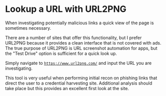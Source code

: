# Lookup a URL with URL2PNG

When investigating potentially malicious links a quick view of the page is sometimes necessary.

There are a number of sites that offer this functionality, but I prefer URL2PNG because it provides
a clean interface that is not covered with ads. The true purpose of URL2PNG is URL screenshot automation
for apps, but the "Test Drive" option is sufficient for a quick look up.

Simply navigate to <code>https://www.url2png.com/</code> and input the URL you are investigating.

This tool is very useful when performing initial recon on phishing links that direct the user to a credential 
harvesting site. Additional analysis should take place but this provides an excellent first look at the site.
